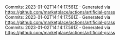 Commits: 2023-01-02T14:14:17.561Z - Generated via https://github.com/marketplace/actions/artificial-grass
<br>
Commits: 2023-01-02T14:14:17.561Z - Generated via https://github.com/marketplace/actions/artificial-grass
<br>
Commits: 2023-01-02T14:14:17.561Z - Generated via https://github.com/marketplace/actions/artificial-grass
<br>
